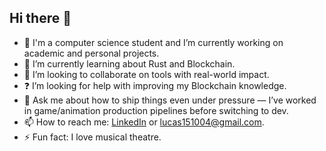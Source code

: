 ## Hi there 👋

- 🧠 I'm a computer science student and I’m currently working on academic and personal projects.
- 🌱 I’m currently learning about Rust and Blockchain.
- 🤝 I’m looking to collaborate on tools with real-world impact.
- ❓ I’m looking for help with improving my Blockchain knowledge.
- 💬 Ask me about how to ship things even under pressure — I’ve worked in game/animation production pipelines before switching to dev.
- 📫 How to reach me: [LinkedIn](https://www.linkedin.com/in/lucas-ramos-a7842122b/) or lucas151004@gmail.com.
- ⚡ Fun fact: I love musical theatre.
